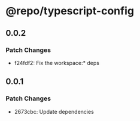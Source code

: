 # @repo/typescript-config

## 0.0.2

### Patch Changes

- f24fdf2: Fix the workspace:\* deps

## 0.0.1

### Patch Changes

- 2673cbc: Update dependencies
